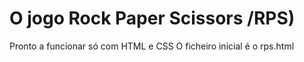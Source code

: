 # O jogo Rock Paper Scissors /RPS)
Pronto a funcionar só com HTML e CSS
O ficheiro inicial é o rps.html
